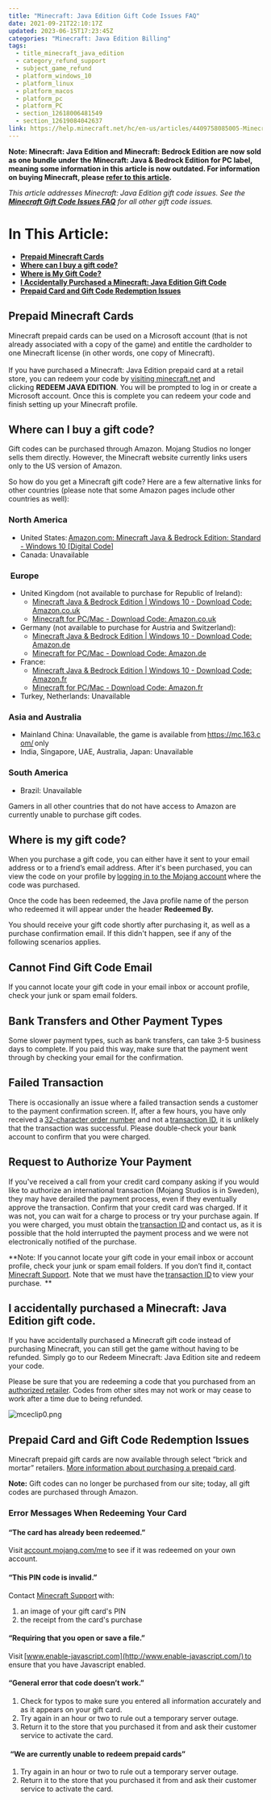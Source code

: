 ```yaml
---
title: "Minecraft: Java Edition Gift Code Issues FAQ"
date: 2021-09-21T22:10:17Z
updated: 2023-06-15T17:23:45Z
categories: "Minecraft: Java Edition Billing"
tags:
  - title_minecraft_java_edition
  - category_refund_support
  - subject_game_refund
  - platform_windows_10
  - platform_linux
  - platform_macos
  - platform_pc
  - platform_PC
  - section_12618006481549
  - section_12619084042637
link: https://help.minecraft.net/hc/en-us/articles/4409758085005-Minecraft-Java-Edition-Gift-Code-Issues-FAQ
---
```


**Note: Minecraft: Java Edition and Minecraft: Bedrock Edition are now sold as one bundle under the Minecraft: Java & Bedrock Edition for PC label, meaning some information in this article is now outdated. For information on buying Minecraft, please [refer to this article](../Minecraft-Bedrock-Edition-Technical/Minecraft-Java-Bedrock-Edition-for-PC-FAQ.md).**

*This article addresses Minecraft: Java Edition gift code issues. See the **[Minecraft Gift Code Issues FAQ](../Minecraft-Bedrock-Edition-Billing/Minecraft-Bedrock-Edition-Gift-Code-Issues-FAQ.md)*** *for all other gift code issues.*

# In This Article:

- **[Prepaid Minecraft Cards](#prepaidminecraftcards)**
- **[Where can I buy a gift code?](#where-can-i-buy-agift-code)**
- **[Where is My Gift Code?](#where-ismygiftcode)**
- **[I Accidentally Purchased a Minecraft: Java Edition Gift Code](#iaccidentallypurchasedaminecraft-java-editiongiftcode)**
- **[Prepaid Card and Gift Code Redemption Issues](#prepaid-card-and-gift-code-redemption-issues)**

## Prepaid Minecraft Cards 

Minecraft prepaid cards can be used on a Microsoft account (that is not already associated with a copy of the game) and entitle the cardholder to one Minecraft license (in other words, one copy of Minecraft).    
   
If you have purchased a Minecraft: Java Edition prepaid card at a retail store, you can redeem your code by [visiting minecraft.net](https://www.minecraft.net/en-us/redeem#find-store) and clicking **REDEEM JAVA EDITION**. You will be prompted to log in or create a Microsoft account. Once this is complete you can redeem your code and finish setting up your Minecraft profile.

## Where can I buy a gift code? 

Gift codes can be purchased through Amazon. Mojang Studios no longer sells them directly. However, the Minecraft website currently links users only to the US version of Amazon. 

So how do you get a Minecraft gift code? Here are a few alternative links for other countries (please note that some Amazon pages include other countries as well): 

### North America 

- United States: [Amazon.com: Minecraft Java & Bedrock Edition: Standard - Windows 10 \[Digital Code\]](https://www.amazon.com/Minecraft-Java-Bedrock-Standard-Windows/dp/B09ZY21PM4/ref=sr_1_2?crid=32FX5Q1YPXQ3V&keywords=minecraft+java+and+bedrock&qid=1654214524&sprefix=minecraft+java+%26+bedrock%2Caps%2C116&sr=8-2)
- Canada: Unavailable

###  Europe 

- United Kingdom (not available to purchase for Republic of Ireland): 
  - [Minecraft Java & Bedrock Edition \| Windows 10 - Download Code: Amazon.co.uk](https://www.amazon.co.uk/Minecraft-Java-Bedrock-Windows-10/dp/B0B1RSB7HT/ref=sr_1_2?crid=291HLLOOSHIZO&keywords=minecraft+java&qid=1654790724&sprefix=minecraft+jav%2Caps%2C185&sr=8-2) 
  - [Minecraft for PC/Mac - Download Code: Amazon.co.uk](https://www.amazon.co.uk/dp/B010KYDNDG/)
- Germany (not available to purchase for Austria and Switzerland): 
  - [Minecraft Java & Bedrock Edition \| Windows 10 - Download Code: Amazon.de](https://www.amazon.de/-/en/dp/B0B1RZWW7R/ref=sr_1_3?crid=2L9NHXLNH7RWV&keywords=minecraft+java&qid=1654790979&s=videogames&sprefix=minecraft+%2Cvideogames%2C320&sr=1-3)
  - [Minecraft for PC/Mac - Download Code: Amazon.de](https://www.amazon.de/dp/B010KYDNDG/)
- France:
  - [Minecraft Java & Bedrock Edition \| Windows 10 - Download Code: Amazon.fr](https://www.amazon.fr/Minecraft-Java-Bedrock-Windows-t%C3%A9l%C3%A9charger/dp/B0B1RMH9CH/ref=sr_1_2?__mk_fr_FR=%C3%85M%C3%85%C5%BD%C3%95%C3%91&keywords=minecraft+java&qid=1654791103&s=videogames&sr=1-2)
  - [Minecraft for PC/Mac - Download Code: Amazon.fr](https://www.amazon.fr/dp/B010KYDNDG/)
- Turkey, Netherlands: Unavailable

### Asia and Australia 

- Mainland China: Unavailable, the game is available from <https://mc.163.com/> only
- India, Singapore, UAE, Australia, Japan: Unavailable

### South America 

- Brazil: Unavailable

Gamers in all other countries that do not have access to Amazon are currently unable to purchase gift codes. 

## Where is my gift code? 

When you purchase a gift code, you can either have it sent to your email address or to a friend’s email address. After it's been purchased, you can view the code on your profile by [logging in to the Mojang account](http://account.mojang.com/) where the code was purchased.  

Once the code has been redeemed, the Java profile name of the person who redeemed it will appear under the header **Redeemed By.**

You should receive your gift code shortly after purchasing it, as well as a purchase confirmation email. If this didn't happen, see if any of the following scenarios applies. 

## Cannot Find Gift Code Email 

If you cannot locate your gift code in your email inbox or account profile, check your junk or spam email folders. 

## Bank Transfers and Other Payment Types 

Some slower payment types, such as bank transfers, can take 3-5 business days to complete. If you paid this way, make sure that the payment went through by checking your email for the confirmation.

## Failed Transaction  

There is occasionally an issue where a failed transaction sends a customer to the payment confirmation screen. If, after a few hours, you have only received a [32-character order number](../General-Billing/What-is-a-Transaction-ID.md) and not a [transaction ID](../General-Billing/What-is-a-Transaction-ID.md), it is unlikely that the transaction was successful. Please double-check your bank account to confirm that you were charged. 

## Request to Authorize Your Payment  

If you've received a call from your credit card company asking if you would like to authorize an international transaction (Mojang Studios is in Sweden), they may have derailed the payment process, even if they eventually approve the transaction. Confirm that your credit card was charged. If it was not, you can wait for a charge to process or try your purchase again. If you were charged, you must obtain the [transaction ID](../General-Billing/What-is-a-Transaction-ID.md) and contact us, as it is possible that the hold interrupted the payment process and we were not electronically notified of the purchase. 

**Note: If you cannot locate your gift code in your email inbox or account profile, check your junk or spam email folders. If you don’t find it, contact [Minecraft Support](https://aka.ms/Minecraft-Support). Note that we must have the [transaction ID](../General-Billing/What-is-a-Transaction-ID.md) to view your purchase.  **

## I accidentally purchased a Minecraft: Java Edition gift code.

If you have accidentally purchased a Minecraft gift code instead of purchasing Minecraft, you can still get the game without having to be refunded. Simply go to our Redeem Minecraft: Java Edition site and redeem your code. 

Please be sure that you are redeeming a code that you purchased from an [authorized retailer](#where-can-i-buy-agift-code). Codes from other sites may not work or may cease to work after a time due to being refunded. 

![mceclip0.png](https://minecrafthelp.zendesk.com/hc/article_attachments/4409757832461)

## Prepaid Card and Gift Code Redemption Issues 

Minecraft prepaid gift cards are now available through select “brick and mortar” retailers. [More information about purchasing a prepaid card](https://www.minecraft.net/en-us/redeem#find-store).  

**Note:** Gift codes can no longer be purchased from our site; today, all gift codes are purchased through Amazon. 

### Error Messages When Redeeming Your Card

#### “The card has already been redeemed.”

Visit [account.mojang.com/me](https://account.mojang.com/me) to see if it was redeemed on your own account. 

#### “This PIN code is invalid.”

Contact [Minecraft Support](https://aka.ms/Minecraft-Support) with: 

1.  an image of your gift card's PIN  
2.  the receipt from the card's purchase 

#### “Requiring that you open or save a file.”

Visit [www.enable-javascript.com](http://www.enable-javascript.com/) to ensure that you have Javascript enabled. 

#### “General error that code doesn’t work.”

1.  Check for typos to make sure you entered all information accurately and as it appears on your gift card. 
2.  Try again in an hour or two to rule out a temporary server outage. 
3.  Return it to the store that you purchased it from and ask their customer service to activate the card. 

####  “We are currently unable to redeem prepaid cards” 

1.  Try again in an hour or two to rule out a temporary server outage.
2.  Return it to the store that you purchased it from and ask their customer service to activate the card.
